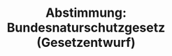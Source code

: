 ---
abstimmung:
  abstimmung: 4
  bundestagssitzung: 47
  datum: 7. Juli 2022
  legislaturperiode: 20
categories:
- Todo
data:
- title: Abstimmungsergebnis 20220707_4.pdf
  url: /res/2025-btw/abstimmungsergebnisse/20220707_4.pdf
- title: Abstimmungsergebnis 20220707_4_xls.xlsx
  url: /res/2025-btw/abstimmungsergebnisse/20220707_4_xls.xlsx
- title: Abstimmungsergebnis 20220707_4_xls.csv
  url: /res/2025-btw/abstimmungsergebnisse_csv/20220707_4_xls.csv
documents:
- local: /res/2025-btw/drucksachen/2002593.pdf
  summary: '### Beschlussempfehlung des Ausschusses für Umwelt, Naturschutz, nukleare
    Sicherheit und Verbraucherschutz


    Der Ausschuss empfiehlt die Annahme des geänderten Gesetzentwurfs zur Änderung
    des Bundesnaturschutzgesetzes.  **Kernpunkte und Ziele:**  Beschleunigung von
    Genehmigungsverfahren für Windenergieanlagen, Wahrung ökologischer Standards,
    Anpassung der §§ 26, 45b, 45c, 45d, 54, 74 des Bundesnaturschutzgesetzes.

    '
  title: Drucksache 20/2593
  url: https://dserver.bundestag.de/btd/20/025/2002593.pdf
- local: /res/2025-btw/drucksachen/2002658.pdf
  summary: '### Bericht des Umweltausschusses zum Gesetzentwurf zum Bundesnaturschutzgesetz


    Der Ausschuss für Umwelt, Naturschutz, nukleare Sicherheit und Verbraucherschutz
    berichtet über den Gesetzentwurf der Fraktionen SPD, Bündnis 90/Die Grünen und
    FDP zum vierten Gesetz zur Änderung des Bundesnaturschutzgesetzes.


    **Kernpunkte und Ziele:**


    * Vereinfachung und Beschleunigung von Genehmigungsverfahren für Windenergieanlagen

    * Bundeseinheitliche Standards für artenschutzrechtliche Prüfungen

    * Zusätzliche artenschutzrechtliche Erleichterungen für Repowering

    * Schaffung nationaler Artenhilfsprogramme zum Schutz betroffener Arten'
  title: Drucksache 20/2658
  url: https://dserver.bundestag.de/btd/20/026/2002658.pdf
ergebnis:
  AfD:
    enthaltung: 0
    gesamt: 80
    ja: 0
    nein: 70
    nichtabgegeben: 10
    ungueltig: 0
  Bündnis 90/Die Grünen:
    enthaltung: 0
    gesamt: 118
    ja: 112
    nein: 0
    nichtabgegeben: 6
    ungueltig: 0
  CDU/CSU:
    enthaltung: 0
    gesamt: 196
    ja: 0
    nein: 186
    nichtabgegeben: 10
    ungueltig: 0
  Die Linke:
    enthaltung: 0
    gesamt: 39
    ja: 0
    nein: 28
    nichtabgegeben: 11
    ungueltig: 0
  FDP:
    enthaltung: 0
    gesamt: 92
    ja: 84
    nein: 0
    nichtabgegeben: 8
    ungueltig: 0
  Fraktionslos:
    enthaltung: 0
    gesamt: 4
    ja: 0
    nein: 3
    nichtabgegeben: 1
    ungueltig: 0
  SPD:
    enthaltung: 0
    gesamt: 205
    ja: 187
    nein: 0
    nichtabgegeben: 18
    ungueltig: 0
layout: abstimmung
links:
- title: Link zu bundestag.de
  url: https://www.bundestag.de/parlament/plenum/abstimmung/abstimmung?id=789
preview: 'Deutscher Bundestag


  47. Sitzung des Deutschen Bundestages

  am Donnerstag, 7. Juli 2022


  Endgültiges Ergebnis der Namentlichen Abstimmung Nr. 4


  Gesetzentwurf der Fraktionen SPD, BÜNDNIS 90/DIE GRÜNEN und FDP

  Entwurf eines Vierten Gesetzes zur Änderung des Bundesnaturschutzgesetzes

  Drs. 20/ 2354, 20/2593 und 20/2658'
tags:
- Todo
title: 'Abstimmung: Bundesnaturschutzgesetz (Gesetzentwurf)'
---